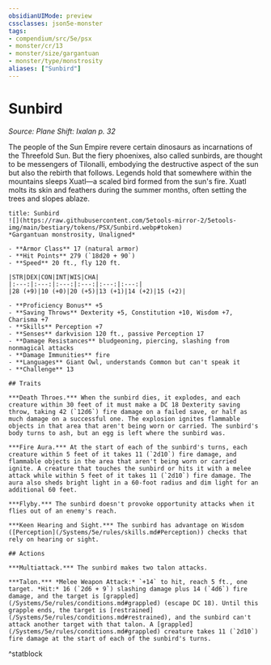 ```yaml
---
obsidianUIMode: preview
cssclasses: json5e-monster
tags:
- compendium/src/5e/psx
- monster/cr/13
- monster/size/gargantuan
- monster/type/monstrosity
aliases: ["Sunbird"]
---
```

# Sunbird
*Source: Plane Shift: Ixalan p. 32*  

The people of the Sun Empire revere certain dinosaurs as incarnations of the Threefold Sun. But the fiery phoenixes, also called sunbirds, are thought to be messengers of Tilonalli, embodying the destructive aspect of the sun but also the rebirth that follows. Legends hold that somewhere within the mountains sleeps Xuatl—a scaled bird formed from the sun's fire. Xuatl molts its skin and feathers during the summer months, often setting the trees and slopes ablaze.

```ad-statblock
title: Sunbird
![](https://raw.githubusercontent.com/5etools-mirror-2/5etools-img/main/bestiary/tokens/PSX/Sunbird.webp#token)
*Gargantuan monstrosity, Unaligned*

- **Armor Class** 17 (natural armor)
- **Hit Points** 279 (`18d20 + 90`)
- **Speed** 20 ft., fly 120 ft.

|STR|DEX|CON|INT|WIS|CHA|
|:---:|:---:|:---:|:---:|:---:|:---:|
|28 (+9)|10 (+0)|20 (+5)|13 (+1)|14 (+2)|15 (+2)|

- **Proficiency Bonus** +5
- **Saving Throws** Dexterity +5, Constitution +10, Wisdom +7, Charisma +7
- **Skills** Perception +7
- **Senses** darkvision 120 ft., passive Perception 17
- **Damage Resistances** bludgeoning, piercing, slashing from nonmagical attacks
- **Damage Immunities** fire
- **Languages** Giant Owl, understands Common but can't speak it
- **Challenge** 13

## Traits

***Death Throes.*** When the sunbird dies, it explodes, and each creature within 30 feet of it must make a DC 18 Dexterity saving throw, taking 42 (`12d6`) fire damage on a failed save, or half as much damage on a successful one. The explosion ignites flammable objects in that area that aren't being worn or carried. The sunbird's body turns to ash, but an egg is left where the sunbird was.

***Fire Aura.*** At the start of each of the sunbird's turns, each creature within 5 feet of it takes 11 (`2d10`) fire damage, and flammable objects in the area that aren't being worn or carried ignite. A creature that touches the sunbird or hits it with a melee attack while within 5 feet of it takes 11 (`2d10`) fire damage. The aura also sheds bright light in a 60-foot radius and dim light for an additional 60 feet.

***Flyby.*** The sunbird doesn't provoke opportunity attacks when it flies out of an enemy's reach.

***Keen Hearing and Sight.*** The sunbird has advantage on Wisdom ([Perception](/Systems/5e/rules/skills.md#Perception)) checks that rely on hearing or sight.

## Actions

***Multiattack.*** The sunbird makes two talon attacks.

***Talon.*** *Melee Weapon Attack:* `+14` to hit, reach 5 ft., one target. *Hit:* 16 (`2d6 + 9`) slashing damage plus 14 (`4d6`) fire damage, and the target is [grappled](/Systems/5e/rules/conditions.md#grappled) (escape DC 18). Until this grapple ends, the target is [restrained](/Systems/5e/rules/conditions.md#restrained), and the sunbird can't attack another target with that talon. A [grappled](/Systems/5e/rules/conditions.md#grappled) creature takes 11 (`2d10`) fire damage at the start of each of the sunbird's turns.
```
^statblock
